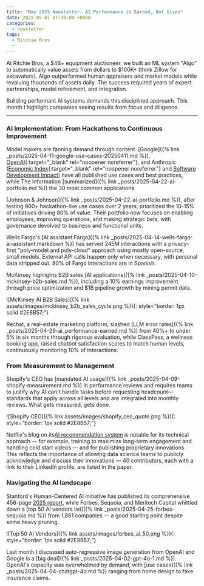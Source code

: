 ```yaml
---
title: "May 2025 Newsletter: AI Performance is Earned, Not Given"
date: 2025-05-01 07:30:00 +0000
categories: 
  - newsletter
tags:
  - Ritchie Bros
  - 
---
```

At Ritchie Bros, a $4B+ equipment auctioneer, we built an ML system "Algo" to automatically value assets from dollars to $100K+ (think Zillow for excavators). Algo outperformed human appraisers and market models while revaluing thousands of assets daily. The success required years of expert partnerships, model refinement, and integration.

Building performant AI systems demands this disciplined approach. This month I highlight companies seeing results from focus and diligence.
***
### AI Implementation: From Hackathons to Continuous Improvement

Model makers are fanning demand through content. [Google]({% link _posts/2025-04-11-google-use-cases-20250411.md %}), [OpenAI](https://cdn.openai.com/business-guides-and-resources/){:target="_blank" rel="noopener noreferrer"}, and Anthropic ([Economic Index](https://www.anthropic.com/news/the-anthropic-economic-index){:target="_blank" rel="noopener noreferrer"} and [Software Development Impact](https://www.anthropic.com/research/impact-software-development)) have all published use cases and best practices, while The Information [summarized]({% link _posts/2025-04-22-ai-portfolio.md %}) the 30 most common applications.

[Johnson & Johnson]({% link _posts/2025-04-22-ai-portfolio.md %}), after testing 900+ hackathon-like use cases over 2 years, prioritized the 10-15% of initiatives driving 80% of value. Their portfolio now focuses on enabling employees, improving operations, and making strategic bets, with governance devolved to business and functional units.

Wells Fargo's [AI assistant Fargo]({% link _posts/2025-04-14-wells-fargo-ai-assistant.markdown %}) has served 245M interactions with a privacy-first "poly-model and poly-cloud" approach using mostly open-source, small models. External API calls happen only when necessary, with personal data stripped out. 80% of Fargo interactions are in Spanish.

McKinsey highlights B2B sales [AI applications]({% link _posts/2025-04-10-mckinsey-b2b-sales.md %}), including a 10% earnings improvement through price optimization and $1B pipeline growth by mining permit data.

![McKinsey AI B2B Sales]({% link assets/images/mckinsey_b2b_sales_cycle.png %}){: style="border: 1px solid #2E8B57;"}

Rechat, a real-estate marketing platform, slashed [LLM error rates]({% link _posts/2025-04-29-ai_performance-earned.md %}) from 40%+ to under 5% in six months through rigorous evaluation, while ClassPass, a wellness booking app, raised chatbot satisfaction scores to match human levels, continuously monitoring 10% of interactions.

### From Measurement to Management

Shopify's CEO has [mandated AI usage]({% link _posts/2025-04-09-shopify-measurement.md %}) in performance reviews and requires teams to justify why AI can't handle tasks before requesting headcount—standards that apply across all levels and are integrated into monthly reviews. What gets measured, gets done.

![Shopify CEO]({% link assets/images/shopify_ceo_quote.png %}){: style="border: 1px solid #2E8B57;"}

Netflix's blog on its[AI recommendation system](https://netflixtechblog.com/foundation-model-for-personalized-recommendation-1a0bd8e02d39) is notable for its technical approach — for example, training to maximize long-term engagement and handling cold start videos — and for publishing proprietary innovations. This reflects the importance of allowing data science teams to publicly acknowledge and discuss their innovations — 40 contributors, each with a link to their LinkedIn profile, are listed in the paper. 

### Navigating the AI landscape

Stanford's Human-Centered AI initiative has published its comprehensive 456-page [2025 report](https://hai.stanford.edu/ai-index/2025-ai-index-report), while Forbes, Sequoia, and Meritech Capital whittled down a [top 50 AI vendors list]({% link _posts/2025-04-25-forbes-sequoia.md %}) from 1,861 companies — a good starting point despite some heavy pruning.

![Top 50 AI Vendors]({% link assets/images/forbes_ai_50.png %}){: style="border: 1px solid #2E8B57;"}

Last month I discussed auto-regressive image generation from OpenAI and Google is a [big deal]({% link _posts/2025-04-02-gpt-4o-1.md %}). OpenAI's capacity was overwhelmed by demand, with [use cases]({% link _posts/2025-04-04-chatgpt-4o.md %}) ranging from home design to fake insurance claims.
